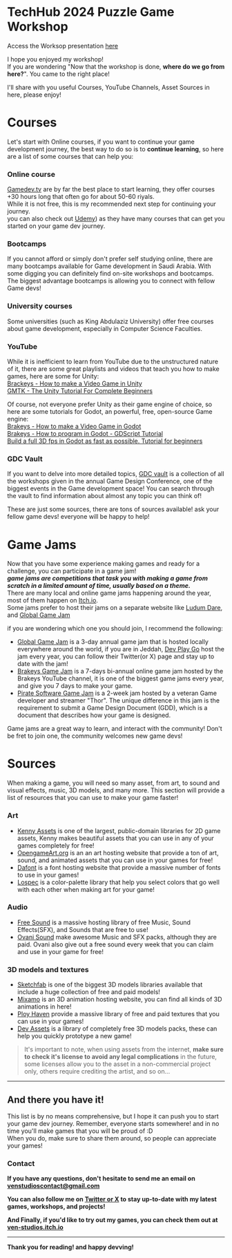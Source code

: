 # TechHub 2024 Puzzle Game Workshop

 Access the Worksop presentation [here](https://www.canva.com/design/DAGPcPYbmho/1Rc6hCmdCoISZNFJ8j34zw/edit?utm_content=DAGPcPYbmho&utm_campaign=designshare&utm_medium=link2&utm_source=sharebutton)

I hope you enjoyed my workshop!  
If you are wondering "Now that the workshop is done, **where do we go from here?**". You came to the right place!

I'll share with you useful Courses, YouTube Channels, Asset Sources in here, please enjoy!

# Courses

Let's start with Online courses, if you want to continue your game development journey, the best way to do so is to **continue learning**, so here are a list of some courses that can help you:

### Online course

[Gamedev.tv](https://www.gamedev.tv/) are by far the best place to start learning, they offer courses +30 hours long that often go for about 50-60 riyals.  
While it is not free, this is my recommended next step for continuing your journey.  
you can also check out [Udemy](https://www.udemy.com/courses/search/?src=ukw&q=Game+Development)) as they have many courses that can get you started on your game dev journey.

### Bootcamps

If you cannot afford or simply don't prefer self studying online, there are many bootcamps available for Game development in Saudi Arabia. With some digging you can definitely find on-site workshops and bootcamps.  
The biggest advantage bootcamps is allowing you to connect with fellow Game devs!

### University courses

Some universities (such as King Abdulaziz University) offer free courses about game development, especially in Computer Science Faculties.

### YouTube

While it is inefficient to learn from YouTube due to the unstructured nature of it, there are some great playlists and videos that teach you how to make games, here are some for Unity:  
[Brackeys - How to make a Video Game in Unity](https://www.youtube.com/playlist?list=PLPV2KyIb3jR53Jce9hP7G5xC4O9AgnOuL)  
[GMTK - The Unity Tutorial For Complete Beginners](https://youtu.be/XtQMytORBmM?si=Zk-EpHk7opqCZKii)

Of course, not everyone prefer Unity as their game engine of choice, so here are some tutorials for Godot, an powerful, free, open-source Game engine:  
[Brakeys - How to make a Video Game in Godot](https://www.youtube.com/watch?v=LOhfqjmasi0)  
[Brakeys - How to program in Godot - GDScript Tutorial](https://www.youtube.com/watch?v=e1zJS31tr88&t=131s)  
[Build a full 3D fps in Godot as fast as possible. Tutorial for beginners](https://www.youtube.com/watch?v=fqvNNQQPPS8&t=812s)

### GDC Vault

If you want to delve into more detailed topics, [GDC vault](https://gdcvault.com) is a collection of all the workshops given in the annual Game Design Conference, one of the biggest events in the Game development space! You can search through the vault to find information about almost any topic you can think of!

These are just some sources, there are tons of sources available! ask your fellow game devs! everyone will be happy to help!

# Game Jams

Now that you have some experience making games and ready for a challenge, you can participate in a game jam!  
***game jams are competitions that task you with making a game from scratch in a limited amount of time, usually based on a theme.***  
There are many local and online game jams happening around the year, most of them happen on [Itch.io](https://itch.io/jams).  
Some jams prefer to host their jams on a separate website like [Ludum Dare](https://ldjam.com/), and [Global Game Jam](https://globalgamejam.org/)

if you are wondering which one you should join, I recommend the following:

- [Global Game Jam](https://globalgamejam.org/) is a 3-day annual game jam that is hosted locally everywhere around the world, if you are in Jeddah, [Dev Play Go](https://x.com/DevPlayGo) host the jam every year, you can follow their Twitter(or X) page and stay up to date with the jam!
- [Brakeys Game Jam](https://itch.io/jam/brackeys-12) is a 7-days bi-annual online game jam hosted by the Brakeys YouTube channel, it is one of the biggest game jams every year, and give you 7 days to make your game.
- [Pirate Software Game Jam](https://itch.io/jam/pirate) is a 2-week jam hosted by a veteran Game developer and streamer "Thor". The unique difference in this jam is the requirement to submit a Game Design Document (GDD), which is a document that describes how your game is designed.

Game jams are a great way to learn, and interact with the community! Don't be fret to join one, the community welcomes new game devs!

# Sources

When making a game, you will need so many asset, from art, to sound and visual effects, music, 3D models, and many more. This section will provide a list of resources that you can use to make your game faster!

### Art

- [Kenny Assets](https://kenney.nl) is one of the largest, public-domain libraries for 2D game assets, Kenny makes beautiful assets that you can use in any of your games completely for free!
- [OpengameArt.org](https://opengameart.org) is an an art hosting website that provide a ton of art, sound, and animated assets that you can use in your games for free!
- [Dafont](https://dafont.com) is a font hosting website that provide a massive number of fonts to use in your games!
- [Lospec](https://lospec.com) is a color-palette library that help you select colors that go well with each other when making art for your game!

### Audio

- [Free Sound](https://freesound.org) is a massive hosting library of free Music, Sound Effects(SFX), and Sounds that are free to use!
- [Ovani Sound](https://ovanisound.com) make awesome Music and SFX packs, although they are paid. Ovani also give out a free sound every week that you can claim and use in your game for free!

### 3D models and textures

- [Sketchfab](https://sketchfab.com) is one of the biggest 3D models libraries available that include a huge collection of free and paid models!
- [Mixamo](https://mixamo.com) is an 3D animation hosting website, you can find all kinds of 3D animations in here!
- [Ploy Haven](https://polyhaven.com) provide a massive library of free and paid textures that you can use in your games!
- [Dev Assets](https://devassets.com) is a library of completely free 3D models packs, these can help you quickly prototype a new game!

> It's important to note, when using assets from the internet, **make sure to check it's license to avoid any legal complications** in the future, some licenses allow you to the asset in a non-commercial project only, others require crediting the artist, and so on...

---
## And there you have it!

This list is by no means comprehensive, but I hope it can push you to start your game dev journey. Remember, everyone starts somewhere! and in no time you'll make games that you will be proud of :D  
When you do, make sure to share them around, so people can appreciate your games!

### Contact

**If you have any questions, don't hesitate to send me an email on venstudioscontact@gmail.com**

**You can also follow me on [Twitter or X](https://x.com/ven_omar_) to stay up-to-date with my latest games, workshops, and projects!**

**And Finally, if you'd like to try out my games, you can check them out at [ven-studios.itch.io](https://ven-studios.itch.io)**

---

**Thank you for reading! and happy devving!**

